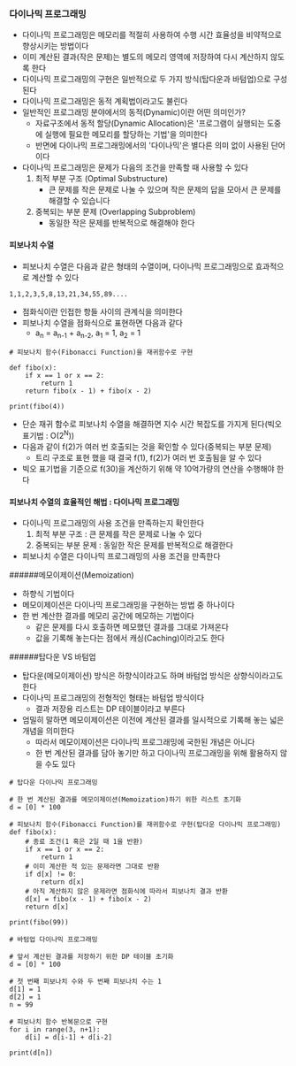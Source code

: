 ### 다이나믹 프로그래밍
- 다이나믹 프로그래밍은 메모리를 적절히 사용하여 수행 시간 효율성을 비약적으로 향상시키는 방법이다
- 이미 계산된 결과(작은 문제)는 별도의 메모리 영역에 저장하여 다시 계산하지 않도록 한다
- 다이나믹 프로그래밍의 구현은 일반적으로 두 가지 방식(탑다운과 바텀업)으로 구성된다
- 다이나믹 프로그래밍은 동적 계획법이라고도 불린다
- 일반적인 프로그래밍 분야에서의 동적(Dynamic)이란 어떤 의미인가?
    - 자료구조에서 동적 할당(Dynamic Allocation)은 '프로그램이 실행되는 도중에 실행에 필요한 메모리를 할당하는 기법'을 의미한다
    - 반면에 다이나믹 프로그래밍에서의 '다이나믹'은 별다른 의미 없이 사용된 단어이다
- 다이나믹 프로그래밍은 문제가 다음의 조건을 만족할 때 사용할 수 있다
    1. 최적 부분 구조 (Optimal Substructure)
        - 큰 문제를 작은 문제로 나눌 수 있으며 작은 문제의 답을 모아서 큰 문제를 해결할 수 있습니다
    2. 중복되는 부분 문제 (Overlapping Subproblem)
        - 동일한 작은 문제를 반복적으로 해결해야 한다
    
#### 피보나치 수열
- 피보나치 수열은 다음과 같은 형태의 수열이며, 다이나믹 프로그래밍으로 효과적으로 계산할 수 있다
```
1,1,2,3,5,8,13,21,34,55,89....
```
- 점화식이란 인접한 항들 사이의 관계식을 의미한다
- 피보나치 수열을 점화식으로 표현하면 다음과 같다
    - a<sub>n</sub> = a<sub>n-1</sub> + a<sub>n-2</sub>, a<sub>1</sub> = 1, a<sub>2</sub> = 1
```
# 피보나치 함수(Fibonacci Function)을 재귀함수로 구현

def fibo(x):
    if x == 1 or x == 2:
        return 1
    return fibo(x - 1) + fibo(x - 2)
    
print(fibo(4))    
```
- 단순 재귀 함수로 피보나치 수열을 해결하면 지수 시간 복잡도를 가지게 된다(빅오 표기법 : O(2<sup>N</sup>))
- 다음과 같이 f(2)가 여러 번 호출되는 것을 확인할 수 있다(중복되는 부분 문제)
    - 트리 구조로 표현 했을 때 결국 f(1), f(2)가 여러 번 호출됨을 알 수 있다
- 빅오 표기법을 기준으로 f(30)을 계산하기 위해 약 10억가량의 연산을 수행해야 한다

#### 피보나치 수열의 효율적인 해법 : 다이나믹 프로그래밍
- 다이나믹 프로그래밍의 사용 조건을 만족하는지 확인한다
    1. 최적 부분 구조 : 큰 문제를 작은 문제로 나눌 수 있다
    2. 중복되는 부분 문제 : 동일한 작은 문제를 반복적으로 해결한다
- 피보나치 수열은 다이나믹 프로그래밍의 사용 조건을 만족한다

######메모이제이션(Memoization)
- 하향식 기법이다
- 메모이제이션은 다이나믹 프로그래밍을 구현하는 방법 중 하나이다
- 한 번 계산한 결과를 메모리 공간에 메모하는 기법이다
    - 같은 문제를 다시 호출하면 메모했던 결과를 그대로 가져온다
    - 값을 기록해 놓는다는 점에서 캐싱(Caching)이라고도 한다

######탑다운 VS 바텀업
- 탑다운(메모이제이션) 방식은 하향식이라고도 하며 바텀업 방식은 상향식이라고도 한다
- 다이나믹 프로그래밍의 전형적인 형태는 바텀업 방식이다
    - 결과 저장용 리스트는 DP 테이블이라고 부른다
- 엄밀히 말하면 메모이제이션은 이전에 계산된 결과를 일시적으로 기록해 놓는 넓은 개념을 의미한다
    - 따라서 메모이제이션은 다이나믹 프로그래밍에 국한된 개념은 아니다
    - 한 번 계산된 결과를 담아 놓기만 하고 다이나믹 프로그래밍을 위해 활용하지 않을 수도 있다
```
# 탑다운 다이나믹 프로그래밍

# 한 번 계산된 결과를 메모이제이션(Memoization)하기 위한 리스트 초기화
d = [0] * 100

# 피보나치 함수(Fibonacci Function)를 재귀함수로 구현(탑다운 다이나믹 프로그래밍)
def fibo(x):
    # 종료 조건(1 혹은 2일 때 1을 반환)
    if x == 1 or x == 2:
        return 1
    # 이미 계산한 적 있는 문제라면 그대로 반환
    if d[x] != 0:
        return d[x]
    # 아직 계산하지 않은 문제라면 점화식에 따라서 피보나치 결과 반환
    d[x] = fibo(x - 1) + fibo(x - 2)
    return d[x]
    
print(fibo(99))
```
```
# 바텀업 다이나믹 프로그래밍

# 앞서 계산된 결과를 저장하기 위한 DP 테이블 초기화
d = [0] * 100

# 첫 번째 피보나치 수와 두 번째 피보나치 수는 1
d[1] = 1
d[2] = 1
n = 99

# 피보나치 함수 반복문으로 구현
for i in range(3, n+1):
    d[i] = d[i-1] + d[i-2]
    
print(d[n])
```






